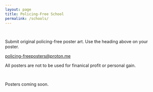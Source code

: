 ```yaml
---
layout: page
title: Policing-Free School
permalink: /schools/
---
```


<br>

Submit original policing-free poster art. Use the heading above on your poster. <br>

<a href="policing-freeposters@proton.me">policing-freeposters@proton.me</a> <br>

All posters are not to be used for finanical profit or personal gain. <br>

<br>

Posters coming soon.
